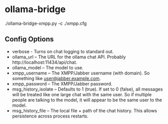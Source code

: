 # ollama-bridge

./ollama-bridge-xmpp.py -c ./xmpp.cfg

## Config Options
- verbose - Turns on chat logging to standard out.
- ollama_url – The URL for the ollama chat API. Probably http://localhost:11434/api/chat.
- ollama_model – The model to use.  
- xmpp_username – The XMPP/Jabber username (with domain). So something like user@jabber.example.com.
- xmpp_password – The XMPP/Jabber password.
- msg_history_isolate – Defaults to 1 (true). If set to 0 (false), all messages will be treated like one large chat with the same user. So if multiple people are talking to the model, it will appear to be the same user to the model.
- msg_history_file – The local file + path of the chat history. This allows persistence across process restarts.
